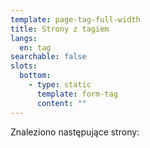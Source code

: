 ```yaml
---
template: page-tag-full-width
title: Strony z tagiem
langs:
  en: tag
searchable: false
slots:
  bottom:
    - type: static
      template: form-tag
      content: ""
---
```

Znaleziono następujące strony:
